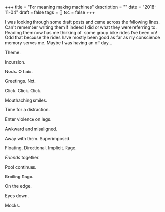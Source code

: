 +++
title = "For meaning making machines"
description = ""
date = "2018-11-04"
draft = false
tags = []
toc = false
+++

I was looking through some draft posts and came across the following lines. Can't remember writing them if indeed I did or what they were referring to. Reading them now has me thinking of  some group bike rides I've been on! Odd that because the rides have mostly been good as far as my conscience memory serves me. Maybe I was having an off day... 

Theme.

Incursion.

Nods. O hais.

Greetings. Not.

Click. Click. Click.

Mouthaching smiles.

Time for a distraction.

Enter violence on legs.

Awkward and misaligned.

Away with them. Superimposed.

Floating. Directional. Implicit. Rage.

*Friends* together.

Pool continues.

Broiling Rage.

On the edge.

Eyes down.

Mocks.